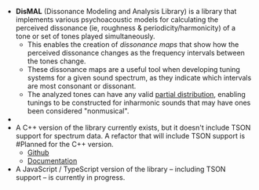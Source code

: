 - **DisMAL** (Dissonance Modeling and Analysis Library) is a library that implements various psychoacoustic models for calculating the perceived dissonance (ie, roughness & periodicity/harmonicity) of a tone or set of tones played simultaneously.
	- This enables the creation of *dissonance maps* that show how the perceived dissonance changes as the frequency intervals between the tones change.
	- These dissonance maps are a useful tool when developing tuning systems for a given sound spectrum, as they indicate which intervals are most consonant or dissonant.
	- The analyzed tones can have any valid [partial distribution](((629bee65-cf76-4a03-a0e9-4862024c7d4e))), enabling tunings to be constructed for inharmonic sounds that may have ones been considered "nonmusical".
-
- A C++ version of the library currently exists, but it doesn't include TSON support for spectrum data. A refactor that will include TSON support is #Planned for the C++ version.
	- [Github](https://github.com/spectral-discord/DisMAL)
	- [Documentation](https://spectraldiscord.com/dismal/)
- A JavaScript / TypeScript version of the library – including TSON support – is currently in progress.